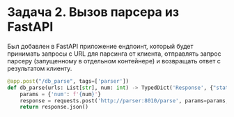# Задача 2. Вызов парсера из FastAPI

Был добавлен в FastAPI приложение ендпоинт, который будет принимать запросы с URL для парсинга от клиента, отправлять запрос парсеру (запущенному в отдельном контейнере) и возвращать ответ с результатом клиенту.

```python
@app.post("/db_parse", tags=['parser'])
def db_parse(urls: List[str], num: int) -> TypedDict('Response', {"status": int, "message": str}):
    params = {'num': f'{num}'}
    response = requests.post('http://parser:8010/parse', params=params, json=urls)
    return response.json()
```